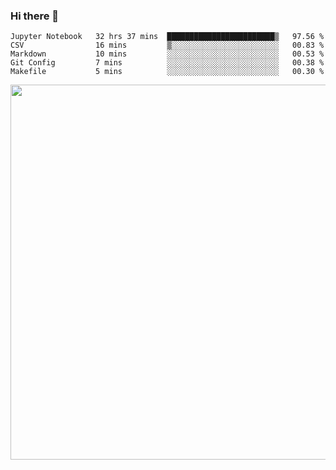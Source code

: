 ### Hi there 👋

<!--START_SECTION:waka-->
```text
Jupyter Notebook   32 hrs 37 mins  ████████████████████████▒   97.56 % 
CSV                16 mins         ▒░░░░░░░░░░░░░░░░░░░░░░░░   00.83 % 
Markdown           10 mins         ░░░░░░░░░░░░░░░░░░░░░░░░░   00.53 % 
Git Config         7 mins          ░░░░░░░░░░░░░░░░░░░░░░░░░   00.38 % 
Makefile           5 mins          ░░░░░░░░░░░░░░░░░░░░░░░░░   00.30 % 
```
<!--END_SECTION:waka-->

<img src="https://wakatime.com/share/@QuantumA/fc1cfcd9-4c6f-41e9-9c18-f86f6df42a11.svg?sanitize=true" width="600">

<!--
**QuantumA/QuantumA** is a ✨ _special_ ✨ repository because its `README.md` (this file) appears on your GitHub profile.

Here are some ideas to get you started:

- 🔭 I’m currently working on ...
- 🌱 I’m currently learning ...
- 👯 I’m looking to collaborate on ...
- 🤔 I’m looking for help with ...
- 💬 Ask me about ...
- 📫 How to reach me: ...
- 😄 Pronouns: ...
- ⚡ Fun fact: ...
-->
